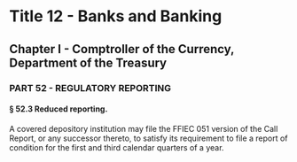 
# Title 12 - Banks and Banking
## Chapter I - Comptroller of the Currency, Department of the Treasury
### PART 52 - REGULATORY REPORTING
#### § 52.3 Reduced reporting.

A covered depository institution may file the FFIEC 051 version of the Call Report, or any successor thereto, to satisfy its requirement to file a report of condition for the first and third calendar quarters of a year.
